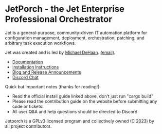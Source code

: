 # JetPorch - the Jet Enterprise Professional Orchestrator

Jet is a general-purpose, community-driven IT automation platform for configuration management, 
deployment, orchestration, patching, and arbitrary task execution workflows. 

Jet was created and is led by [Michael DeHaan](https://home.laserllama.net). [(email)](mailto:michael@michaeldehaan.net).

* [Documentation](https://www.jetporch.com/)
* [Installation Instructions](https://www.jetporch.com/basics/installing-from-source)
* [Blog and Release Announcements](https://jetporch.substack.com/)
* [Discord Chat](https://www.jetporch.com/community/discord-chat)

Quick but important notes (thanks for reading!):

* Read the official install guide linked above, don't just run "cargo build"
* Please read the contribution guide on the website before submitting any code or tickets.
* All user Q&A and help questions should be directed to Discord

Jetporch is a GPLv3 licensed program and collectively owned (C 2023) by all project contributors.
